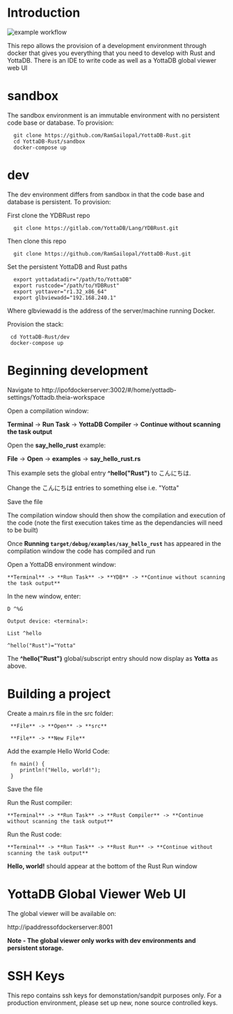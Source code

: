 # Introduction

![example workflow](https://github.com/RamSailopal/YottaDB-Rust/actions/workflows/deploy.yml/badge.svg)

This repo allows the provision of a development environment through docker that gives you everything that you need to develop with Rust and YottaDB. There is an IDE to write code as well as a YottaDB global viewer web UI

# sandbox

The sandbox environment is an immutable environment with no persistent code base or database. To provision:

      git clone https://github.com/RamSailopal/YottaDB-Rust.git
      cd YottaDB-Rust/sandbox
      docker-compose up
      
# dev

The dev environment differs from sandbox in that the code base and database is persistent. To provision:
  
First clone the YDBRust repo

      git clone https://gitlab.com/YottaDB/Lang/YDBRust.git

Then clone this repo

      git clone https://github.com/RamSailopal/YottaDB-Rust.git

Set the persistent YottaDB and Rust paths

      export yottadatadir="/path/to/YottaDB"
      export rustcode="/path/to/YDBRust"
      export yottaver="r1.32_x86_64"
      export glbviewadd="192.168.240.1"
      
Where glbviewadd is the address of the server/machine running Docker.

Provision the stack:

     cd YottaDB-Rust/dev
     docker-compose up

# Beginning development

Navigate to http://ipofdockerserver:3002/#/home/yottadb-settings/Yottadb.theia-workspace

Open a compilation window:

   **Terminal** -> **Run Task** -> **YottaDB Compiler** -> **Continue without scanning the task output**

Open the **say_hello_rust** example:

   **File** -> **Open** -> **examples** -> **say_hello_rust.rs**

This example sets the global entry **^hello("Rust")** to こんにちは.

Change the こんにちは entries to something else i.e. "Yotta"

Save the file

The compilation window should then show the compilation and execution of the code (note the first execution takes time as the dependancies will need to be built)

Once **Running `target/debug/examples/say_hello_rust`** has appeared in the compilation window the code has compiled and run

Open a YottaDB environment window:

    **Terminal** -> **Run Task** -> **YDB** -> **Continue without scanning the task output**
    
In the new window, enter:

    D ^%G
    
    Output device: <terminal>:
    
    List ^hello
    
    ^hello("Rust")="Yotta"
    
The **^hello("Rust")** global/subscript entry should now display as **Yotta** as above.


# Building a project

Create a main.rs file in the src folder:


     **File** -> **Open** -> **src**
     
     **File** -> **New File**
     
Add the example Hello World Code:

     fn main() {
        println!("Hello, world!");
     }
     
Save the file

Run the Rust compiler:

    **Terminal** -> **Run Task** -> **Rust Compiler** -> **Continue without scanning the task output**
    
Run the Rust code:

    **Terminal** -> **Run Task** -> **Rust Run** -> **Continue without scanning the task output**
    
**Hello, world!** should appear at the bottom of the Rust Run window


# YottaDB Global Viewer Web UI

The global viewer will be available on:

http://ipaddressofdockerserver:8001

**Note - The global viewer only works with dev environments and persistent storage.**


# SSH Keys

This repo contains ssh keys for demonstation/sandpit purposes only. For a production environment, please set up new, none source controlled keys.






